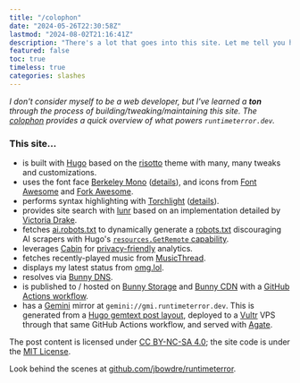 ```yaml
---
title: "/colophon"
date: "2024-05-26T22:30:58Z"
lastmod: "2024-08-02T21:16:41Z"
description: "There's a lot that goes into this site. Let me tell you how it works."
featured: false
toc: true
timeless: true
categories: slashes
---
```

*I don't consider myself to be a web developer, but I've learned a **ton** through the process of building/tweaking/maintaining this site. The [colophon](https://indieweb.org/colophon) provides a quick overview of what powers `runtimeterror.dev`.*

### This site...
- is built with [Hugo](https://gohugo.io/) based on the [risotto](https://github.com/joeroe/risotto) theme with many, many tweaks and customizations.
- uses the font face [Berkeley Mono](https://berkeleygraphics.com/typefaces/berkeley-mono/) ([details](/using-custom-font-hugo/)), and icons from [Font Awesome](https://fontawesome.com/) and [Fork Awesome](https://forkaweso.me/).
- performs syntax highlighting with [Torchlight](https://torchlight.dev) ([details](/spotlight-on-torchlight/)).
- provides site search with [lunr](https://lunrjs.com/) based on an implementation detailed by [Victoria Drake](https://victoria.dev/blog/add-search-to-hugo-static-sites-with-lunr/).
- fetches [ai.robots.txt](https://github.com/ai-robots-txt/ai.robots.txt) to dynamically generate a [robots.txt](/robots.txt) discouraging AI scrapers with Hugo's [`resources.GetRemote` capability](https://gohugo.io/functions/resources/getremote/).
- leverages [Cabin](https://withcabin.com) for [privacy-friendly](https://withcabin.com/privacy/runtimeterror.dev) analytics.
- fetches recently-played music from [MusicThread](https://musicthread.app/).
- displays my latest status from [omg.lol](https://home.omg.lol/referred-by/jbowdre).
- resolves via [Bunny DNS](https://bunny.net/dns/).
- is published to / hosted on [Bunny Storage](https://bunny.net/storage/) and [Bunny CDN](https://bunny.net/cdn/) with a [GitHub Actions workflow](//further-down-the-bunny-hole/).
- has a [Gemini](https://geminiprotocol.net) mirror at `gemini://gmi.runtimeterror.dev`. This is generated from a [Hugo gemtext post layout](https://github.com/jbowdre/runtimeterror/blob/main/layouts/_default/single.gmi), deployed to a [Vultr](https://www.vultr.com/) VPS through that same GitHub Actions workflow, and served with [Agate](https://github.com/mbrubeck/agate).

The post content is licensed under [CC BY-NC-SA 4.0](https://creativecommons.org/licenses/by-nc-sa/4.0/); the site code is under the [MIT License](https://github.com/jbowdre/runtimeterror/blob/main/LICENSE).


Look behind the scenes at [github.com/jbowdre/runtimeterror](https://github.com/jbowdre/runtimeterror).
